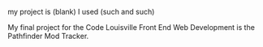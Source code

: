 my project is (blank)
I used (such and such)


My final project for the Code Louisville Front End Web Development is the Pathfinder Mod Tracker.
